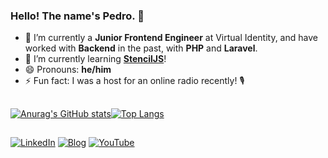 ### Hello! The name's Pedro. 👋

- 🔭 I’m currently a **Junior Frontend Engineer** at Virtual Identity, and have worked with **Backend** in the past, with **PHP** and **Laravel**.
- 🌱 I’m currently learning **[StencilJS](https://github.com/ionic-team/stencil)**!
- 😄 Pronouns: **he/him**
- ⚡ Fun fact: I was a host for an online radio recently! 🎙

##

[![Anurag's GitHub stats](https://github-readme-stats.vercel.app/api?username=pnboliveira&show_icons=true&theme=dark&include_all_commits=true&count_private=true)](https://github.com/pnboliveira/github-readme-stats)[![Top Langs](https://github-readme-stats.vercel.app/api/top-langs/?username=pnboliveira&layout=compact&theme=dark&include_all_commits=true&count_private=true)](https://github.com/pnboliveira/github-readme-stats)

##

[![LinkedIn](https://img.shields.io/badge/LinkedIn-blue?logo=linkedin&style=for-the-badge)](https://linkedin.com/in/dwoliveira)
[![Blog](https://img.shields.io/badge/Blog-black?logo=medium&style=for-the-badge)](https://blog.dwoliveira.com)
[![YouTube](https://img.shields.io/badge/YouTube-red?logo=youtube&style=for-the-badge)](https://www.youtube.com/channel/UC57uf5r3SY67G34tSbMBssg)

<!--
**pnboliveira/pnboliveira** is a ✨ _special_ ✨ repository because its `README.md` (this file) appears on your GitHub profile.

Here are some ideas to get you started:

-->
